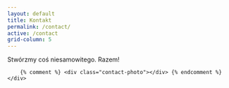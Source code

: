 ```yaml
---
layout: default
title: Kontakt
permalink: /contact/
active: /contact
grid-column: 5
---
```


<div class="container">
	<div class="content">
		<p>Stwórzmy coś niesamowitego. Razem!</p>

    	{% comment %} <div class="contact-photo"></div> {% endcomment %}
    </div>

</div>
